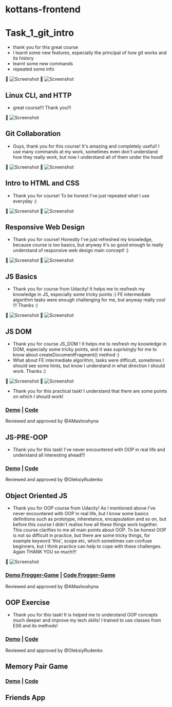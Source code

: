 # kottans-frontend

# Task_1_git_intro

- thank you for this great course
- I learnt some new features, especially the principal of how git works and its history
- learnt some new commands
- repeated some info

:paperclip: ![Screenshot](task_1_git_intro/task_1_1.png)
:paperclip: ![Screenshot](task_1_git_intro/task_1_2.png)

## Linux CLI, and HTTP

- great course!!! Thank you!!!

:paperclip: ![Screenshot](task_2_linux_cli/task_2_linux_cli.png)

## Git Collaboration

- Guys, thank you for this course! It's amazing and completely useful! I use many commands at my work, sometimes even don't understand how they really work, but now I understand all of them under the hood!

:paperclip: ![Screenshot](task_git_collaboration/github_collaboration.png)
:paperclip: ![Screenshot](task_git_collaboration/version_control.png)

## Intro to HTML and CSS

- Thank you for course! To be honest I've just repeated what I use everyday :)

:paperclip: ![Screenshot](task_html_css_intro/html_css_udacity.png)
:paperclip: ![Screenshot](task_html_css_intro/htmlacademy.png)

## Responsive Web Design

- Thank you for course! Honestly I've just refreshed my knowledge, because course is too basics, but anyway it's so good enough to really understand of responsive web design main concept! :)

:paperclip: ![Screenshot](task_responsive_web_design/udacity_responsive.png)
:paperclip: ![Screenshot](task_responsive_web_design/frogs.png)

## JS Basics

- Thank you for course from Udacity! It helps me to resfresh my knowledge in JS, especially some tricky points :)
FE intermediate algorithm tasks were enough challenging for me, but anyway really cool !!! Thanks :)

:paperclip: ![Screenshot](task_js_basics/js_basics_udacity.png)
:paperclip: ![Screenshot](task_js_basics/FE_algorithm_js.png)

## JS DOM

- Thank you for course JS_DOM ! It helps me to resfresh my knowledge in DOM, especially some tricky points, and it was suprisingly for me to know about createDocumentFragment() method :)
- What about FE intermediate algorithm, tasks were difficult, sometimes I should see some hints, but know I understand in what direction I should work. Thanks :)

:paperclip: ![Screenshot](task_js_dom/task_js_dom.png)
:paperclip: ![Screenshot](task_js_dom/task_freecodecamp.png)

- Thank you for this practical task! I understand that there are some points on which I should work!

### [Demo](https://olgafrontend.github.io/kottans-frontend/task_js_dom/practice_js_dom/) |  [Code](https://github.com/OlgaFrontend/kottans-frontend/tree/master/task_js_dom/practice_js_dom)
Reviewed and approved by @AMashoshyna

## JS-PRE-OOP

- Thank you for this task! I've never encountered with OOP in real life and understand all interesting ahead!!!

### [Demo](https://olgafrontend.github.io/kottans-frontend/task_js_pre-oop/) |  [Code](https://github.com/OlgaFrontend/kottans-frontend/tree/master/task_js_pre-oop)
Reviewed and approved by @OleksiyRudenko

## Object Oriented JS

- Thank you for OOP course from Udacity! As I mentioned above I've never encountered with OOP in real life, but I know some basics definitions such as prototype, inheretance, encapsulation and so on, but before this course I didn't realise how all these things work together. This course clarifies to me all main points about OOP. To be honest OOP is not so difficult in practice, but there are some tricky things, for example keyword 'this', scope etc, which sometimes can confuse beginners, but I think practice can help to cope with these challenges. Again THANK YOU so much!!!

:paperclip: ![Screenshot](task_js-oop/oop_udacity.png)

### [Demo Frogger-Game](https://olgafrontend.github.io/kottans-frontend/frogger-game/) |  [Code Frogger-Game](https://github.com/OlgaFrontend/kottans-frontend/tree/master/frogger-game)
Reviewed and approved by @AMashoshyna

## OOP Exercise

- Thank you for this task! It is helped me to understand OOP concepts much deeper and improve my tech skills! I trained to use classes from ES6 and its methods!

### [Demo](https://olgafrontend.github.io/kottans-frontend/task_js-oop-practice/) |  [Code](https://github.com/OlgaFrontend/kottans-frontend/tree/master/task_js-oop-practice)
Reviewed and approved by @OleksiyRudenko

## Memory Pair Game

### [Demo](https://olgafrontend.github.io/kottans-frontend/task_memory-game/) |  [Code](https://github.com/OlgaFrontend/kottans-frontend/tree/master/task_memory-game)

## Friends App





